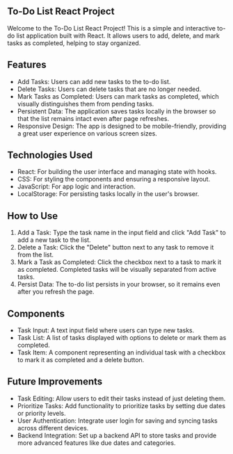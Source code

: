 ## To-Do List React Project

Welcome to the To-Do List React Project! This is a simple and interactive to-do list application built with React. It allows users to add, delete, and mark tasks as completed, helping to stay organized.

## Features
* Add Tasks: Users can add new tasks to the to-do list.
* Delete Tasks: Users can delete tasks that are no longer needed.
* Mark Tasks as Completed: Users can mark tasks as completed, which visually distinguishes them from pending tasks.
* Persistent Data: The application saves tasks locally in the browser so that the list remains intact even after page refreshes.
* Responsive Design: The app is designed to be mobile-friendly, providing a great user experience on various screen sizes.
  
## Technologies Used
* React: For building the user interface and managing state with hooks.
* CSS: For styling the components and ensuring a responsive layout.
* JavaScript: For app logic and interaction.
* LocalStorage: For persisting tasks locally in the user's browser.

## How to Use
1. Add a Task: Type the task name in the input field and click "Add Task" to add a new task to the list.
2. Delete a Task: Click the "Delete" button next to any task to remove it from the list.
3. Mark a Task as Completed: Click the checkbox next to a task to mark it as completed. Completed tasks will be visually separated from active tasks.
4. Persist Data: The to-do list persists in your browser, so it remains even after you refresh the page.
   
## Components
* Task Input: A text input field where users can type new tasks.
* Task List: A list of tasks displayed with options to delete or mark them as completed.
* Task Item: A component representing an individual task with a checkbox to mark it as completed and a delete button.
  
## Future Improvements
* Task Editing: Allow users to edit their tasks instead of just deleting them.
* Prioritize Tasks: Add functionality to prioritize tasks by setting due dates or priority levels.
* User Authentication: Integrate user login for saving and syncing tasks across different devices.
* Backend Integration: Set up a backend API to store tasks and provide more advanced features like due dates and categories.
